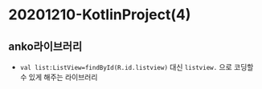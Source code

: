 # 20201210-KotlinProject(4)

## anko라이브러리
- `val list:ListView=findById(R.id.listview)` 대신 `listview.` 으로 코딩할 수 있게 해주는 라이브러리 
